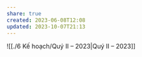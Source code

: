 ```yaml
---
share: true
created: 2023-06-08T12:08
updated: 2023-10-07T21:13
---
```

![[./6 Kế hoạch/Quý II – 2023|Quý II – 2023]]

